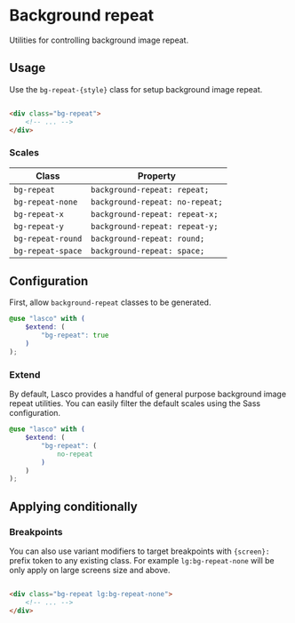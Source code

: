 # Background repeat

Utilities for controlling background image repeat.

## Usage

Use the `bg-repeat-{style}` class for setup background image repeat.

```html

<div class="bg-repeat">
    <!-- ... -->
</div>
```

### Scales

| Class             | Property                        |
|-------------------|---------------------------------|
| `bg-repeat`       | `background-repeat: repeat;`    |
| `bg-repeat-none`  | `background-repeat: no-repeat;` |
| `bg-repeat-x`     | `background-repeat: repeat-x;`  |
| `bg-repeat-y`     | `background-repeat: repeat-y;`  |
| `bg-repeat-round` | `background-repeat: round;`     |
| `bg-repeat-space` | `background-repeat: space;`     |

## Configuration

First, allow `background-repeat` classes to be generated.

```scss
@use "lasco" with (
    $extend: (
        "bg-repeat": true
    )
);
```

### Extend

By default, Lasco provides a handful of general purpose background image repeat utilities. You can easily filter the
default scales using the Sass configuration.

```scss
@use "lasco" with (
    $extend: (
        "bg-repeat": (
            no-repeat
        )
    )
);
```

## Applying conditionally

### Breakpoints

You can also use variant modifiers to target breakpoints with `{screen}:` prefix token to any existing class. For
example `lg:bg-repeat-none` will be only apply on large screens size and above.

```html

<div class="bg-repeat lg:bg-repeat-none">
    <!-- ... -->
</div>
```
